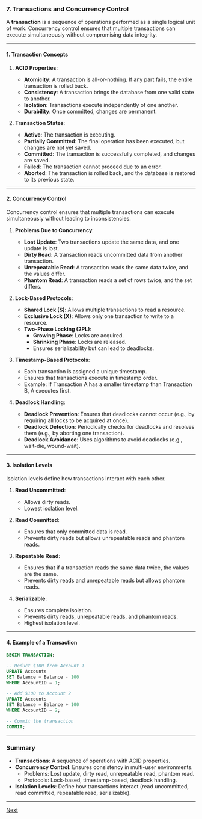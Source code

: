 ### **7. Transactions and Concurrency Control**

A **transaction** is a sequence of operations performed as a single logical unit of work. Concurrency control ensures that multiple transactions can execute simultaneously without compromising data integrity.

---

#### **1. Transaction Concepts**
1. **ACID Properties**:
   - **Atomicity**: A transaction is all-or-nothing. If any part fails, the entire transaction is rolled back.
   - **Consistency**: A transaction brings the database from one valid state to another.
   - **Isolation**: Transactions execute independently of one another.
   - **Durability**: Once committed, changes are permanent.

2. **Transaction States**:
   - **Active**: The transaction is executing.
   - **Partially Committed**: The final operation has been executed, but changes are not yet saved.
   - **Committed**: The transaction is successfully completed, and changes are saved.
   - **Failed**: The transaction cannot proceed due to an error.
   - **Aborted**: The transaction is rolled back, and the database is restored to its previous state.

---

#### **2. Concurrency Control**
Concurrency control ensures that multiple transactions can execute simultaneously without leading to inconsistencies.

1. **Problems Due to Concurrency**:
   - **Lost Update**: Two transactions update the same data, and one update is lost.
   - **Dirty Read**: A transaction reads uncommitted data from another transaction.
   - **Unrepeatable Read**: A transaction reads the same data twice, and the values differ.
   - **Phantom Read**: A transaction reads a set of rows twice, and the set differs.

2. **Lock-Based Protocols**:
   - **Shared Lock (S)**: Allows multiple transactions to read a resource.
   - **Exclusive Lock (X)**: Allows only one transaction to write to a resource.
   - **Two-Phase Locking (2PL)**:
     - **Growing Phase**: Locks are acquired.
     - **Shrinking Phase**: Locks are released.
     - Ensures serializability but can lead to deadlocks.

3. **Timestamp-Based Protocols**:
   - Each transaction is assigned a unique timestamp.
   - Ensures that transactions execute in timestamp order.
   - Example: If Transaction A has a smaller timestamp than Transaction B, A executes first.

4. **Deadlock Handling**:
   - **Deadlock Prevention**: Ensures that deadlocks cannot occur (e.g., by requiring all locks to be acquired at once).
   - **Deadlock Detection**: Periodically checks for deadlocks and resolves them (e.g., by aborting one transaction).
   - **Deadlock Avoidance**: Uses algorithms to avoid deadlocks (e.g., wait-die, wound-wait).

---

#### **3. Isolation Levels**
Isolation levels define how transactions interact with each other.

1. **Read Uncommitted**:
   - Allows dirty reads.
   - Lowest isolation level.

2. **Read Committed**:
   - Ensures that only committed data is read.
   - Prevents dirty reads but allows unrepeatable reads and phantom reads.

3. **Repeatable Read**:
   - Ensures that if a transaction reads the same data twice, the values are the same.
   - Prevents dirty reads and unrepeatable reads but allows phantom reads.

4. **Serializable**:
   - Ensures complete isolation.
   - Prevents dirty reads, unrepeatable reads, and phantom reads.
   - Highest isolation level.

---

#### **4. Example of a Transaction**
```sql
BEGIN TRANSACTION;

-- Deduct $100 from Account 1
UPDATE Accounts
SET Balance = Balance - 100
WHERE AccountID = 1;

-- Add $100 to Account 2
UPDATE Accounts
SET Balance = Balance + 100
WHERE AccountID = 2;

-- Commit the transaction
COMMIT;
```

---

### **Summary**
- **Transactions**: A sequence of operations with ACID properties.
- **Concurrency Control**: Ensures consistency in multi-user environments.
  - Problems: Lost update, dirty read, unrepeatable read, phantom read.
  - Protocols: Lock-based, timestamp-based, deadlock handling.
- **Isolation Levels**: Define how transactions interact (read uncommitted, read committed, repeatable read, serializable).

---

[Next](./08DBMS.md)